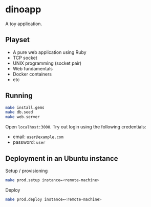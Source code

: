 # dinoapp
A toy application.

## Playset

- A pure web application using Ruby
- TCP socket
- UNIX programming (socket pair)
- Web fundamentals
- Docker containers
- etc

## Running

```bash
make install.gems
make db.seed
make web.server
```
Open `localhost:3000`. Try out login using the following credentials:

- email: `user@example.com`
- password: `user`

## Deployment in an Ubuntu instance

Setup / provisioning
```bash
make prod.setup instance=<remote-machine>
```

Deploy
```bash
make prod.deploy instance=<remote-machine>
```
